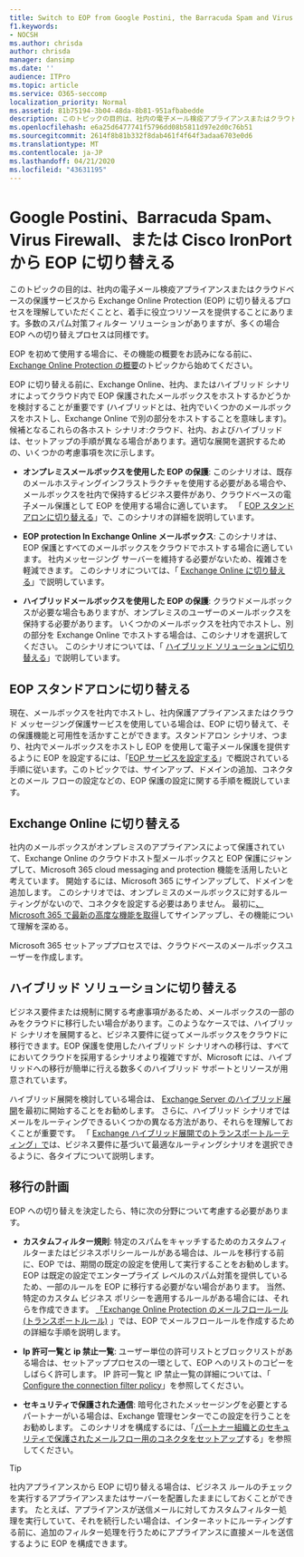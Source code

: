 ```yaml
---
title: Switch to EOP from Google Postini, the Barracuda Spam and Virus Firewall, or Cisco IronPort
f1.keywords:
- NOCSH
ms.author: chrisda
author: chrisda
manager: dansimp
ms.date: ''
audience: ITPro
ms.topic: article
ms.service: O365-seccomp
localization_priority: Normal
ms.assetid: 81b75194-3b04-48da-8b81-951afbabedde
description: このトピックの目的は、社内の電子メール検疫アプライアンスまたはクラウドベースの保護サービスから Exchange Online Protection (EOP) に切り替えるプロセスを理解していただくことと、着手に役立つリソースを提供することにあります。
ms.openlocfilehash: e6a25d6477741f5796dd08b5811d97e2d0c76b51
ms.sourcegitcommit: 2614f8b81b332f8dab461f4f64f3adaa6703e0d6
ms.translationtype: MT
ms.contentlocale: ja-JP
ms.lasthandoff: 04/21/2020
ms.locfileid: "43631195"
---
```

# <a name="switch-to-eop-from-google-postini-the-barracuda-spam-and-virus-firewall-or-cisco-ironport"></a>Google Postini、Barracuda Spam、 Virus Firewall、または Cisco IronPort から EOP に切り替える

 このトピックの目的は、社内の電子メール検疫アプライアンスまたはクラウドベースの保護サービスから Exchange Online Protection (EOP) に切り替えるプロセスを理解していただくことと、着手に役立つリソースを提供することにあります。多数のスパム対策フィルター ソリューションがありますが、多くの場合 EOP への切り替えプロセスは同様です。

EOP を初めて使用する場合に、その機能の概要をお読みになる前に、 [Exchange Online Protection の概要](exchange-online-protection-overview.md)のトピックから始めてください。

EOP に切り替える前に、Exchange Online、社内、またはハイブリッド シナリオによってクラウド内で EOP 保護されたメールボックスをホストするかどうかを検討することが重要です (ハイブリッドとは、社内でいくつかのメールボックスをホストし、Exchange Online で別の部分をホストすることを意味します)。候補となるこれらの各ホスト シナリオ:クラウド、社内、およびハイブリッドは、セットアップの手順が異なる場合があります。適切な展開を選択するための、いくつかの考慮事項を次に示します。

- **オンプレミスメールボックスを使用した EOP の保護**: このシナリオは、既存のメールホスティングインフラストラクチャを使用する必要がある場合や、メールボックスを社内で保持するビジネス要件があり、クラウドベースの電子メール保護として EOP を使用する場合に適しています。 「 [EOP スタンドアロンに切り替える](#switch-to-eop-standalone)」で、このシナリオの詳細を説明しています。

- **EOP protection In Exchange Online メールボックス**: このシナリオは、EOP 保護とすべてのメールボックスをクラウドでホストする場合に適しています。 社内メッセージング サーバーを維持する必要がないため、複雑さを軽減できます。 このシナリオについては、「 [Exchange Online に切り替える](#switch-to-exchange-online)」で説明しています。

- **ハイブリッドメールボックスを使用した EOP の保護**: クラウドメールボックスが必要な場合もありますが、オンプレミスのユーザーのメールボックスを保持する必要があります。 いくつかのメールボックスを社内でホストし、別の部分を Exchange Online でホストする場合は、このシナリオを選択してください。 このシナリオについては、「 [ハイブリッド ソリューションに切り替える](#switch-to-a-hybrid-solution)」で説明しています。

## <a name="switch-to-eop-standalone"></a>EOP スタンドアロンに切り替える

現在、メールボックスを社内でホストし、社内保護アプライアンスまたはクラウド メッセージング保護サービスを使用している場合は、EOP に切り替えて、その保護機能と可用性を活かすことができます。スタンドアロン シナリオ、つまり、社内でメールボックスをホストし EOP を使用して電子メール保護を提供するように EOP を設定するには、「[EOP サービスを設定する](set-up-your-eop-service.md)」で概説されている手順に従います。このトピックでは、サインアップ、ドメインの追加、コネクタとのメール フローの設定などの、EOP 保護の設定に関する手順を概説しています。

## <a name="switch-to-exchange-online"></a>Exchange Online に切り替える

社内のメールボックスがオンプレミスのアプライアンスによって保護されていて、Exchange Online のクラウドホスト型メールボックスと EOP 保護にジャンプして、Microsoft 365 cloud messaging and protection 機能を活用したいと考えています。 開始するには、Microsoft 365 にサインアップして、ドメインを追加します。 このシナリオでは、オンプレミスのメールボックスに対するルーティングがないので、コネクタを設定する必要はありません。 最初に[、Microsoft 365 で最新の高度な機能を取得](https://www.microsoft.com/microsoft-365/business/compare-more-office-365-for-business-plans)してサインアップし、その機能について理解を深める。

Microsoft 365 セットアッププロセスでは、クラウドベースのメールボックスユーザーを作成します。

## <a name="switch-to-a-hybrid-solution"></a>ハイブリッド ソリューションに切り替える

ビジネス要件または規制に関する考慮事項があるため、メールボックスの一部のみをクラウドに移行したい場合があります。このようなケースでは、ハイブリッド シナリオを展開すると、ビジネス要件に従ってメールボックスをクラウドに移行できます。EOP 保護を使用したハイブリッド シナリオへの移行は、すべてにおいてクラウドを採用するシナリオより複雑ですが、Microsoft には、ハイブリッドへの移行が簡単に行える数多くのハイブリッド サポートとリソースが用意されています。

ハイブリッド展開を検討している場合は、 [Exchange Server のハイブリッド展開](https://docs.microsoft.com/exchange/exchange-hybrid)を最初に開始することをお勧めします。 さらに、ハイブリッド シナリオではメールをルーティングできるいくつかの異なる方法があり、それらを理解しておくことが重要です。 「 [Exchange ハイブリッド展開でのトランスポートルーティング」で](https://docs.microsoft.com/exchange/transport-routing)は、ビジネス要件に基づいて最適なルーティングシナリオを選択できるように、各タイプについて説明します。

## <a name="migration-planning"></a>移行の計画

EOP への切り替えを決定したら、特に次の分野について考慮する必要があります。

- **カスタムフィルター規則**: 特定のスパムをキャッチするためのカスタムフィルターまたはビジネスポリシールールがある場合は、ルールを移行する前に、EOP では、期間の既定の設定を使用して実行することをお勧めします。 EOP は既定の設定でエンタープライズ レベルのスパム対策を提供しているため、一部のルールを EOP に移行する必要がない場合があります。 当然、特定のカスタム ビジネス ポリシーを適用するルールがある場合には、それらを作成できます。 [「Exchange Online Protection のメールフロールール (トランスポートルール)](mail-flow-rules-transport-rules-0.md) 」では、EOP でメールフロールールを作成するための詳細な手順を説明します。

- **Ip 許可一覧と ip 禁止一覧**: ユーザー単位の許可リストとブロックリストがある場合は、セットアッププロセスの一環として、EOP へのリストのコピーをしばらく許可します。 IP 許可一覧と IP 禁止一覧の詳細については、「 [Configure the connection filter policy](configure-the-connection-filter-policy.md)」を参照してください。

- **セキュリティで保護された通信**: 暗号化されたメッセージングを必要とするパートナーがいる場合は、Exchange 管理センターでこの設定を行うことをお勧めします。 このシナリオを構成するには、「[パートナー組織とのセキュリティで保護されたメールフロー用のコネクタをセットアップ](https://docs.microsoft.com/exchange/mail-flow-best-practices/use-connectors-to-configure-mail-flow/set-up-connectors-for-secure-mail-flow-with-a-partner)する」を参照してください。

> [!TIP]
> 社内アプライアンスから EOP に切り替える場合は、ビジネス ルールのチェックを実行するアプライアンスまたはサーバーを配置したままにしておくことができます。 たとえば、アプライアンスが送信メールに対してカスタムフィルター処理を実行していて、それを続行したい場合は、インターネットにルーティングする前に、追加のフィルター処理を行うためにアプライアンスに直接メールを送信するように EOP を構成できます。
